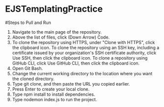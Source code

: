 # EJSTemplatingPractice

#Steps to Pull and Run
1. Navigate to the main page of the repository.
2. Above the list of files, click (Down Arrow) Code.
3. To clone the repository using HTTPS, under "Clone with HTTPS", click the clipboard icon. To clone the repository using an SSH key, including a certificate issued by your 
organization's SSH certificate authority, click Use SSH, then click the clipboard icon. To clone a repository using GitHub CLI, click Use GitHub CLI, then click the clipboard
icon.
4. Open Git Bash.
5. Change the current working directory to the location where you want the cloned directory.
6. Type git clone, and then paste the URL you copied earlier.
7. Press Enter to create your local clone.
8. Type npm install to install dependencies.
9. Type nodemon index.js to run the project.

